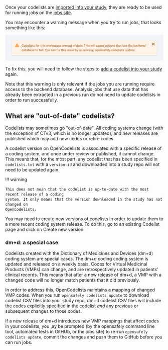 Once your codelists are [imported into your study](codelist-project.md), they are ready to be
used for running jobs on the [jobs site](jobs-site.md).

You may encounter a warning message when you try to run jobs, that looks something like this:

![Out of date codelists warning on Jobs site.](images/codelists-jobs-warning.png)


To fix this, you will need to follow the steps to [add a codelist into your study](codelist-project.md#adding-updating-a-codelist-CSV-file) again.

Note that this warning is only relevant if the jobs you are running require access to the
backend database. Analysis jobs that use data that has already been extracted in a previous
run do not need to update codelists in order to run successfully.


## What are "out-of-date" codelists?

Codelists may sometimes go "out-of-date".  All coding systems change (with the exception of CTv3, which is no longer updated), and new releases are published which may add new codes or retire codes.

A codelist version on OpenCodelists is associated with a specific release of a coding system,
and once under review or published, it cannot change. This means that, for the most part, any
codelist that has been specified in `codelists.txt` with a `version-id` and downloaded into
a study repo will not need to be updated again.

!!! warning

    This does not mean that the codelist is up-to-date with the most recent release of a coding
    system. It only means that the version downloaded in the study has not changed on
    OpenCodelists.

You may need to create new versions of codelists in order to update them to a more recent
coding system release. To do this, go to an existing Codelist page and click on Create new
version.

### dm+d: a special case

Codelists created with the Dictionary of Medicines and Devices (dm+d) coding system are special cases. The dm+d coding coding system is updated and released on a weekly basis. Codes for Virtual Medicinal Products (VMPs) can change, and are retrospectively updated in patients’
clinical records. This means that after a new release of dm+d, a VMP with a changed code will no longer match patients that it did previously.

In order to address this, OpenCodelists maintains a mapping of changed VMP codes. When you run
`opensafely codelists update` to download codelist CSV files into your study repo, dm+d
codelist CSV files will include the codes explicitly specified in the codelist *and* any
previous or subsequent changes to those codes.

If a new release of dm+d introduces new VMP mappings that affect codes in your codelists, you
,ay be prompted (by the opensafely command line tool, automated tests in GitHUb, or the jobs site) to re-run
`opensafely codelists update`, commit the changes and push them to GitHub before you can run
jobs.

